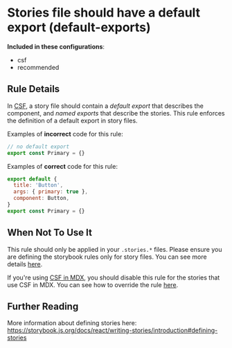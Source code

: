 # Stories file should have a default export (default-exports)

<!-- RULE-CATEGORIES:START -->

**Included in these configurations**: <ul><li>csf</li><li>recommended</li></ul>

<!-- RULE-CATEGORIES:END -->

## Rule Details

In [CSF](https://storybook.js.org/docs/react/writing-stories/introduction#component-story-format), a story file should contain a _default export_ that describes the component, and _named exports_ that describe the stories. This rule enforces the definition of a default export in story files.

Examples of **incorrect** code for this rule:

```js
// no default export
export const Primary = {}
```

Examples of **correct** code for this rule:

```js
export default {
  title: 'Button',
  args: { primary: true },
  component: Button,
}
export const Primary = {}
```

## When Not To Use It

This rule should only be applied in your `.stories.*` files. Please ensure you are defining the storybook rules only for story files. You can see more details [here](https://github.com/storybookjs/eslint-plugin-storybook#overridingdisabling-rules).

If you're using [CSF in MDX](https://github.com/storybookjs/storybook/blob/next/addons/docs/docs/recipes.md#csf-stories-with-mdx-docs), you should disable this rule for the stories that use CSF in MDX. You can see how to override the rule [here](https://github.com/storybookjs/eslint-plugin-storybook#overridingdisabling-rules).

## Further Reading

More information about defining stories here: https://storybook.js.org/docs/react/writing-stories/introduction#defining-stories
